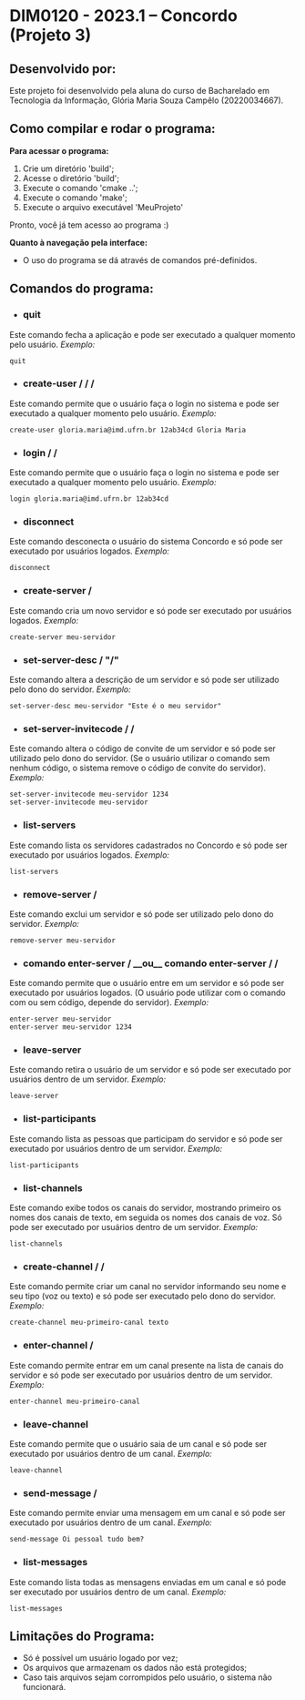 # DIM0120 - 2023.1 – Concordo (Projeto 3)

## Desenvolvido por:
Este projeto foi desenvolvido pela aluna do curso de Bacharelado em Tecnologia da Informação, Glória Maria Souza Campêlo (20220034667).


## Como compilar e rodar o programa:
__Para acessar o programa:__
1. Crie um diretório 'build';
1. Acesse o diretório 'build';
1. Execute o comando 'cmake ..';
1. Execute o comando 'make';
1. Execute o arquivo executável 'MeuProjeto'

Pronto, você já tem acesso ao programa :)

__Quanto à navegação pela interface:__ <br>
- O uso do programa se dá através de comandos pré-definidos.

## Comandos do programa:
- <h3>quit</h3>
Este comando fecha a aplicação e pode ser executado a qualquer momento pelo usuário.
_Exemplo:_ 
```
quit
```

- <h3>create-user /<email/> /<senha/> /<nome/></h3>
Este comando permite que o usuário faça o login no sistema e pode ser executado a qualquer momento pelo usuário.
_Exemplo:_ 
```
create-user gloria.maria@imd.ufrn.br 12ab34cd Gloria Maria
```

- <h3>login /<email/> /<senha/></h3>
Este comando permite que o usuário faça o login no sistema e pode ser executado a qualquer momento pelo usuário.
_Exemplo:_ 
```
login gloria.maria@imd.ufrn.br 12ab34cd
```

- <h3>disconnect</h3>
Este comando desconecta o usuário do sistema Concordo e só pode ser executado por usuários logados.
_Exemplo:_ 
```
disconnect
```

- <h3>create-server /<nome/></h3>
Este comando cria um novo servidor  e só pode ser executado por usuários logados.
_Exemplo:_ 
```
create-server meu-servidor
```

- <h3>set-server-desc /<nome/> "/<descrição/>"</h3>
Este comando altera a descrição de um servidor e só pode ser utilizado pelo dono do servidor.
_Exemplo:_ 
```
set-server-desc meu-servidor "Este é o meu servidor"
```

- <h3>set-server-invitecode /<nome/> /<codigo/></h3>
Este comando altera o código de convite de um servidor e só pode ser utilizado pelo dono do servidor. (Se o usuário utilizar o comando sem nenhum código, o sistema remove o código de convite do servidor).
_Exemplo:_ 
```
set-server-invitecode meu-servidor 1234
set-server-invitecode meu-servidor
```

- <h3>list-servers</h3>
Este comando lista os servidores cadastrados no Concordo e só pode ser executado por usuários logados.
_Exemplo:_ 
```
list-servers
```

- <h3>remove-server /<nome/></h3>
Este comando exclui um servidor e só pode ser utilizado pelo dono do servidor. 
_Exemplo:_ 
```
remove-server meu-servidor
```

- <h3>comando enter-server /<nome/> __ou__ comando enter-server /<nome/> /<código/></h3>
Este comando permite que o usuário entre em um servidor e só pode ser executado por usuários logados. (O usuário pode utilizar com o comando com ou sem código, depende do servidor).
_Exemplo:_ 
```
enter-server meu-servidor
enter-server meu-servidor 1234
```

- <h3>leave-server</h3>
Este comando retira o usuário de um servidor e só pode ser executado por usuários dentro de um servidor.
_Exemplo:_ 
```
leave-server
```

- <h3>list-participants</h3>
Este comando lista as pessoas que participam do servidor e só pode ser executado por usuários dentro de um servidor.
_Exemplo:_ 
```
list-participants
```

- <h3>list-channels</h3>
Este comando exibe todos os canais do servidor, mostrando primeiro os nomes dos canais de texto, em
seguida os nomes dos canais de voz. Só pode ser executado por usuários dentro de um servidor.
_Exemplo:_ 
```
list-channels
```

- <h3>create-channel /<nome/> /<tipo/></h3>
Este comando permite criar um canal no servidor informando seu nome e seu tipo (voz ou texto) e só pode ser executado pelo dono do servidor.
_Exemplo:_ 
```
create-channel meu-primeiro-canal texto
```

- <h3>enter-channel /<nome/></h3>
Este comando permite entrar em um canal presente na lista de canais do servidor e só pode ser executado por usuários dentro de um servidor.
_Exemplo:_ 
```
enter-channel meu-primeiro-canal
```

- <h3>leave-channel</h3>
Este comando permite que o usuário saia de um canal e só pode ser executado por usuários dentro de um canal.
_Exemplo:_ 
```
leave-channel
```

- <h3>send-message /<mensagem/></h3>
Este comando permite enviar uma mensagem em um canal e só pode ser executado por usuários dentro de um canal.
_Exemplo:_ 
```
send-message Oi pessoal tudo bem?
```

- <h3>list-messages</h3>
Este comando lista todas as mensagens enviadas em um canal e só pode ser executado por usuários dentro de um canal.
_Exemplo:_ 
```
list-messages
```

## Limitações do Programa:
- Só é possível um usuário logado por vez;
- Os arquivos que armazenam os dados não está protegidos;
- Caso tais arquivos sejam corrompidos pelo usuário, o sistema não funcionará.